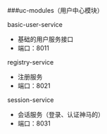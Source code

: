 ###uc-modules（用户中心模块）

basic-user-service 
 - 基础的用户服务接口
 - 端口：8011

registry-service
 - 注册服务
 - 端口：8021

session-service
 - 会话服务（登录、认证神马的）
 - 端口：8031